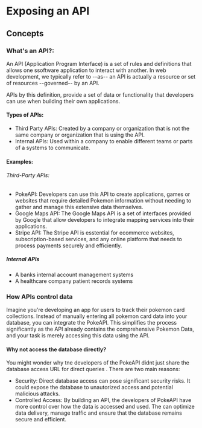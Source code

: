 # Exposing an API

## Concepts
### What's an API?:
An API (Application Program Interface) is a set of rules and definitions that allows one ssoftware application to interact with another. In web development, we typically refer to --as-- an API is actually a resource or set of resources --governed-- by an API.

APIs by this definition, provide a set of data or functionality that developers can use when building their own applications.

#### Types of APIs:
- Third Party APIs: Created by a company or organization that is not the same company or organization that is using the API.
- Internal APIs: Used within a company to enable different teams or parts of a systems to communicate. 

#### Examples:
###### Third-Party APIs:
- PokeAPI: Developers can use this API to create applications, games or websites that require detailed Pokemon information without needing to gather and manage this extensive data themselves. 
- Google Maps API: The Google Maps API is a set of interfaces provided by Google that allow developers to integrate mapping services into their applications.
- Stripe API: The Stripe API is esstential for ecommerce websites, subscription-based services, and any online platform that needs to process payments securely and efficiently. 
            
##### Internal APIs
- A banks internal account management systems
- A healthcare company patient records systems

### How APIs control data
Imagine you're developing an app for users to track their pokemon card collections. Instead of manually entering all pokemon card data into your database, you can integrate the PokeAPI. This simplifies the process significantly as the API already contains the comprehensive Pokemon Data, and your task is merely accessing this data using the API. 

#### Why not access the database directly? 
You might wonder why tne developers of the PokeAPI didnt just share the database access URL for direct queries . There are two main reasons:
- Security: Direct database access can pose significant security risks. It could expose the database to unautorized access and potential malicious attacks. 
- Controlled Access: By building an API, the developers of PokeAPI have more control over how the data is accessed and used. The can optimize data delivery, manage traffic and ensure that the database remains secure and efficient. 






  



